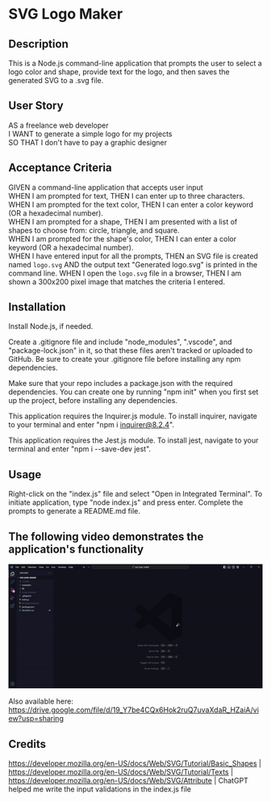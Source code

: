 # SVG Logo Maker

## Description
This is a Node.js command-line application that prompts the user to select a logo color and shape, provide text for the logo, and then saves the generated SVG to a .svg file.

## User Story
AS a freelance web developer  
I WANT to generate a simple logo for my projects  
SO THAT I don't have to pay a graphic designer

## Acceptance Criteria
GIVEN a command-line application that accepts user input  
WHEN I am prompted for text, THEN I can enter up to three characters.  
WHEN I am prompted for the text color, THEN I can enter a color keyword (OR a hexadecimal number).  
WHEN I am prompted for a shape, THEN I am presented with a list of shapes to choose from: circle, triangle, and square.  
WHEN I am prompted for the shape's color, THEN I can enter a color keyword (OR a hexadecimal number).  
WHEN I have entered input for all the prompts, THEN an SVG file is created named `logo.svg` AND the output text "Generated logo.svg" is printed in the command line. 
WHEN I open the `logo.svg` file in a browser, THEN I am shown a 300x200 pixel image that matches the criteria I entered.  

## Installation
Install Node.js, if needed.     

Create a .gitignore file and include "node_modules", ".vscode", and "package-lock.json" in it, so that these files aren't tracked or uploaded to GitHub. Be sure to create your .gitignore file before installing any npm dependencies.     

Make sure that your repo includes a package.json with the required dependencies. You can create one by running "npm init" when you first set up the project, before installing any dependencies.     

This application requires the Inquirer.js module. To install inquirer, navigate to your terminal and enter "npm i inquirer@8.2.4".    

This application requires the Jest.js module. To install jest, navigate to your terminal and enter "npm i --save-dev jest".    

## Usage
Right-click on the "index.js" file and select "Open in Integrated Terminal". To initiate application, type "node index.js" and press enter. Complete the prompts to generate a README.md file.

## The following video demonstrates the application's functionality
![Demonstration of node.js application that prompts user to enter up to three characters, the text color, the shape, and the shape color and then generates an SVG logo.](https://github.com/Meowlory3579/svg-logo-maker/blob/main/assets/svg-logo-maker.gif)

Also available here: https://drive.google.com/file/d/19_Y7be4CQx6Hok2ruQ7uvaXdaR_HZaiA/view?usp=sharing

## Credits
https://developer.mozilla.org/en-US/docs/Web/SVG/Tutorial/Basic_Shapes | https://developer.mozilla.org/en-US/docs/Web/SVG/Tutorial/Texts | https://developer.mozilla.org/en-US/docs/Web/SVG/Attribute | ChatGPT helped me write the input validations in the index.js file